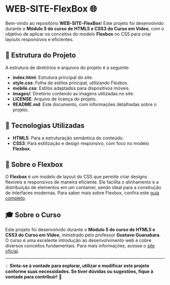 # WEB-SITE-FlexBox 🌐  

Bem-vindo ao repositório **WEB-SITE-FlexBox**! Este projeto foi desenvolvido durante o **Módulo 5 do curso de HTML5 e CSS3 do Curso em Vídeo**, com o objetivo de aplicar os conceitos do modelo **Flexbox** no CSS para criar layouts responsivos e eficientes.  

## 📂 Estrutura do Projeto  

A estrutura de diretórios e arquivos do projeto é a seguinte:  

- **index.html**: Estrutura principal do site.  
- **style.css**: Folha de estilos principal, utilizando Flexbox.  
- **mobile.css**: Estilos adaptados para dispositivos móveis.  
- **images/**: Diretório contendo as imagens utilizadas no site.  
- **LICENSE**: Arquivo de licença do projeto.  
- **README.md**: Este documento, com informações detalhadas sobre o projeto.  

## 🎨 Tecnologias Utilizadas  

- **HTML5**: Para a estruturação semântica do conteúdo.  
- **CSS3**: Para estilização e design responsivo, com foco no modelo **Flexbox**.  

## 📖 Sobre o Flexbox  

O **Flexbox** é um modelo de layout do CSS que permite criar designs flexíveis e responsivos de maneira eficiente. Ele facilita o alinhamento e a distribuição de elementos em um container, sendo ideal para a construção de interfaces modernas. Para saber mais sobre Flexbox, confira este [guia completo](https://css-tricks.com/snippets/css/a-guide-to-flexbox/).  

## 🎓 Sobre o Curso  

Este projeto foi desenvolvido durante o **Módulo 5 do curso de HTML5 e CSS3 do Curso em Vídeo**, ministrado pelo professor **Gustavo Guanabara**. O curso é uma excelente introdução ao desenvolvimento web e cobre diversos conceitos fundamentais. Para mais informações, acesse o [site oficial](https://www.cursoemvideo.com).  

---

💡 **Sinta-se à vontade para explorar, utilizar e modificar este projeto conforme suas necessidades. Se tiver dúvidas ou sugestões, fique à vontade para contribuir!** 🚀
